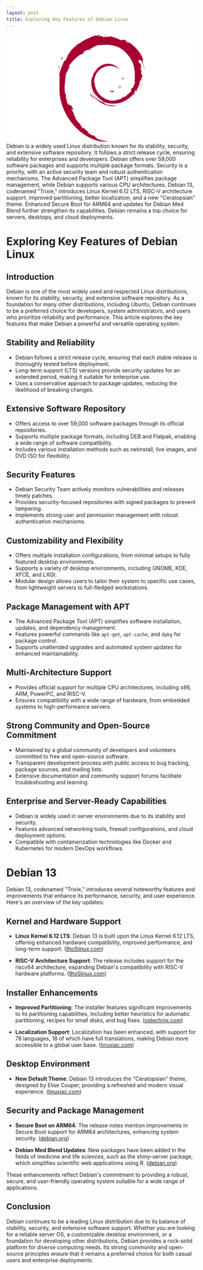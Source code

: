 ```yaml
---
layout: post
title: Exploring Key Features of Debian Linux
---
```

<div class="row">
    <div class="col-sm-2">
        <img src="/images/debian-logo.png" alt="debian logo"/>
    </div>
    <div class="col-sm-10">
        Debian is a widely used Linux distribution known for its stability, security, and extensive software repository.
        It follows a strict release cycle, ensuring reliability for enterprises and developers.
        Debian offers over 59,000 software packages and supports multiple package formats.
        Security is a priority, with an active security team and robust authentication mechanisms.
        The Advanced Package Tool (APT) simplifies package management, while Debian supports various CPU architectures.
        Debian 13, codenamed "Trixie," introduces Linux Kernel 6.12 LTS, RISC-V architecture support, improved partitioning,
        better localization, and a new "Ceratopsian" theme.
        Enhanced Secure Boot for ARM64 and updates for Debian Med Blend further strengthen its capabilities.
        Debian remains a top choice for servers, desktops, and cloud deployments.
    </div>
</div>


<meta property="og:title" content="Debian Linux Features: Latest Enhancements, Security Updates, and Performance Improvements">
<meta property="og:type" content="article">
<meta property="og:url" content="https://blog.released.info/2025/04/01/linux-debian-features.html">
<meta property="og:image" content="https://blog.released.info/images/debian-logo.png">
<meta property="og:description" content="Discover the latest features and updates in Debian Linux, including security enhancements, performance optimizations, and improved package management. Stay ahead with the newest Debian innovations.">
<meta property="og:site_name" content="Released.info Blog">
<meta property="og:locale" content="en_US">
<meta property="article:published_time" content="2025-03-01T12:00:00Z">
<meta property="article:author" content="Released.info Blog Team">
<meta property="article:section" content="Technology">
<meta property="article:tag" content="Debian, Linux, Open Source, Security, Performance, Features">


# Exploring Key Features of Debian Linux

## Introduction
Debian is one of the most widely used and respected Linux distributions, known for its stability, security, and extensive software repository. As a foundation for many other distributions, including Ubuntu, Debian continues to be a preferred choice for developers, system administrators, and users who prioritize reliability and performance. This article explores the key features that make Debian a powerful and versatile operating system.

## Stability and Reliability
- Debian follows a strict release cycle, ensuring that each stable release is thoroughly tested before deployment.
- Long-term support (LTS) versions provide security updates for an extended period, making it suitable for enterprise use.
- Uses a conservative approach to package updates, reducing the likelihood of breaking changes.

## Extensive Software Repository
- Offers access to over 59,000 software packages through its official repositories.
- Supports multiple package formats, including DEB and Flatpak, enabling a wide range of software compatibility.
- Includes various installation methods such as netinstall, live images, and DVD ISO for flexibility.

## Security Features
- Debian Security Team actively monitors vulnerabilities and releases timely patches.
- Provides security-focused repositories with signed packages to prevent tampering.
- Implements strong user and permission management with robust authentication mechanisms.

## Customizability and Flexibility
- Offers multiple installation configurations, from minimal setups to fully featured desktop environments.
- Supports a variety of desktop environments, including GNOME, KDE, XFCE, and LXQt.
- Modular design allows users to tailor their system to specific use cases, from lightweight servers to full-fledged workstations.

## Package Management with APT
- The Advanced Package Tool (APT) simplifies software installation, updates, and dependency management.
- Features powerful commands like `apt-get`, `apt-cache`, and `dpkg` for package control.
- Supports unattended upgrades and automated system updates for enhanced maintainability.

## Multi-Architecture Support
- Provides official support for multiple CPU architectures, including x86, ARM, PowerPC, and RISC-V.
- Ensures compatibility with a wide range of hardware, from embedded systems to high-performance servers.

## Strong Community and Open-Source Commitment
- Maintained by a global community of developers and volunteers committed to free and open-source software.
- Transparent development process with public access to bug tracking, package sources, and mailing lists.
- Extensive documentation and community support forums facilitate troubleshooting and learning.

## Enterprise and Server-Ready Capabilities
- Debian is widely used in server environments due to its stability and security.
- Features advanced networking tools, firewall configurations, and cloud deployment options.
- Compatible with containerization technologies like Docker and Kubernetes for modern DevOps workflows.

# Debian 13

Debian 13, codenamed "Trixie," introduces several noteworthy features and improvements that enhance its performance, security, and user experience. Here's an overview of the key updates:

## Kernel and Hardware Support

- **Linux Kernel 6.12 LTS**: Debian 13 is built upon the Linux Kernel 6.12 LTS, offering enhanced hardware compatibility, improved performance, and long-term support. ([9to5linux.com](https://9to5linux.com/debian-13-trixie-installer-alpha-released-with-linux-6-12-lts-riscv64-support?utm_source=chatgpt.com))

- **RISC-V Architecture Support**: The release includes support for the riscv64 architecture, expanding Debian's compatibility with RISC-V hardware platforms. ([9to5linux.com](https://9to5linux.com/debian-13-trixie-installer-alpha-released-with-linux-6-12-lts-riscv64-support?utm_source=chatgpt.com))

## Installer Enhancements

- **Improved Partitioning**: The installer features significant improvements to its partitioning capabilities, including better heuristics for automatic partitioning, recipes for small disks, and bug fixes. ([ostechnix.com](https://ostechnix.com/debian-13-trixie-installer-alpha-1-released/?utm_source=chatgpt.com))

- **Localization Support**: Localization has been enhanced, with support for 78 languages, 18 of which have full translations, making Debian more accessible to a global user base. ([linuxiac.com](https://linuxiac.com/debian-13-alpha-installer-debuts-with-improved-partitioning-and-localization/?utm_source=chatgpt.com))

## Desktop Environment

- **New Default Theme**: Debian 13 introduces the "Ceratopsian" theme, designed by Elise Couper, providing a refreshed and modern visual experience. ([linuxiac.com](https://linuxiac.com/debian-13-unveils-ceratopsian-as-its-default-desktop-theme/?utm_source=chatgpt.com))

## Security and Package Management

- **Secure Boot on ARM64**: The release notes mention improvements in Secure Boot support for ARM64 architectures, enhancing system security. ([debian.org](https://www.debian.org/releases/trixie/release-notes/?utm_source=chatgpt.com))

- **Debian Med Blend Updates**: New packages have been added in the fields of medicine and life sciences, such as the shiny-server package, which simplifies scientific web applications using R. ([debian.org](https://www.debian.org/releases/testing/release-notes/whats-new.en.html?utm_source=chatgpt.com))

These enhancements reflect Debian's commitment to providing a robust, secure, and user-friendly operating system suitable for a wide range of applications.

## Conclusion
Debian continues to be a leading Linux distribution due to its balance of stability, security, and extensive software support. Whether you are looking for a reliable server OS, a customizable desktop environment, or a foundation for developing other distributions, Debian provides a rock-solid platform for diverse computing needs. Its strong community and open-source principles ensure that it remains a preferred choice for both casual users and enterprise deployments.


